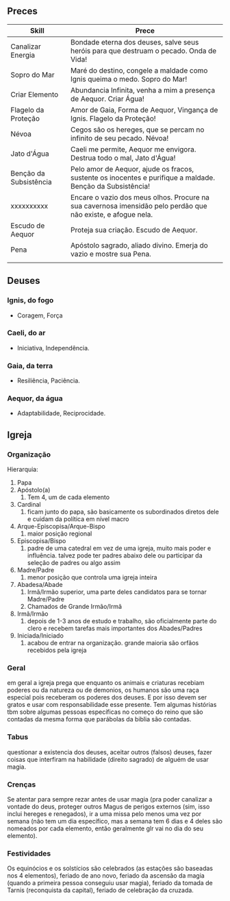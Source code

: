 ## Preces
| Skill                  | Prece                                                                                                        |
| ---------------------- | ------------------------------------------------------------------------------------------------------------ |
| Canalizar Energia      | Bondade eterna dos deuses, salve seus heróis para que destruam o pecado. Onda de Vida!                       |
| Sopro do Mar           | Maré do destino, congele a maldade como Ignis queima o medo. Sopro do Mar!                                   |
| Criar Elemento         | Abundancia Infinita, venha a mim a presença de Aequor. Criar Água!                                           |
| Flagelo da Proteção    | Amor de Gaia, Forma de Aequor, Vingança de Ignis. Flagelo da Proteção!                                       |
| Névoa                  | Cegos são os hereges, que se percam no infinito de seu pecado. Névoa!                                        |
| Jato d'Água            | Caeli me permite, Aequor me envigora. Destrua todo o mal, Jato d'Água!                                       |
| Benção da Subsistência | Pelo amor de Aequor, ajude os fracos, sustente os inocentes e purifique a maldade. Benção da Subsistência!   |
| xxxxxxxxxx             | Encare o vazio dos meus olhos. Procure na sua cavernosa imensidão pelo perdão que não existe, e afogue nela. |
| Escudo de Aequor       | Proteja sua criação. Escudo de Aequor.                                                                       |
| Pena                   | Apóstolo sagrado, aliado divino. Emerja do vazio e mostre sua Pena.                                          |
|                        |                                                                                                              |

## Deuses
### Ignis, do fogo
- Coragem, Força
### Caeli, do ar
- Iniciativa, Independência.
### Gaia, da terra
- Resiliência, Paciência.
### Aequor, da água
- Adaptabilidade, Reciprocidade.

## Igreja
### Organização
Hierarquia:
1. Papa
2. Apóstolo(a)
	1. Tem 4, um de cada elemento
3. Cardinal 
	1. ficam junto do papa, são basicamente os subordinados diretos dele e cuidam da política em nível macro
4. Arque-Episcopisa/Arque-Bispo
	1. maior posição regional
5. Episcopisa/Bispo
	1. padre de uma catedral em vez de uma igreja, muito mais poder e influência. talvez pode ter padres abaixo dele ou participar da seleção de padres ou algo assim
6. Madre/Padre 
	1. menor posição que controla uma igreja inteira
7. Abadesa/Abade 
	1. Irmã/Irmão superior, uma parte deles candidatos para se tornar Madre/Padre
	2. Chamados de Grande Irmão/Irmã
8. Irmã/Irmão 
	1. depois de 1-3 anos de estudo e trabalho, são oficialmente parte do clero e recebem tarefas mais importantes dos Abades/Padres
9. Iniciada/Iniciado
	1. acabou de entrar na organização. grande maioria são orfãos recebidos pela igreja

### Geral
em geral a igreja prega que enquanto os animais e criaturas recebiam poderes ou da natureza ou de demonios, os humanos são uma raça especial pois receberam os poderes dos deuses. E por isso devem ser gratos e usar com responsabilidade esse presente. Tem algumas histórias tbm sobre algumas pessoas específicas no começo do reino que são contadas da mesma forma que parábolas da biblia são contadas.

### Tabus
questionar a existencia dos deuses, aceitar outros (falsos) deuses, fazer coisas que interfiram na habilidade (direito sagrado) de alguém de usar magia.

### Crenças
Se atentar para sempre rezar antes de usar magia (pra poder canalizar a vontade do deus, proteger outros Magus de perigos externos (sim, isso inclui hereges e renegados), ir a uma missa pelo menos uma vez por semana (não tem um dia específico, mas a semana tem 6 dias e 4 deles são nomeados por cada elemento, então geralmente glr vai no dia do seu elemento).

### Festividades
Os equinócios e os solstícios são celebrados (as estações são baseadas nos 4 elementos), feriado de ano novo, feriado da ascensão da magia (quando a primeira pessoa conseguiu usar magia), feriado da tomada de Tarnis (reconquista da capital), feriado de celebração da cruzada.

